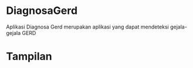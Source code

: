 # DiagnosaGerd
Aplikasi Diagnosa Gerd merupakan aplikasi yang dapat mendeteksi gejala-gejala GERD

# Tampilan
